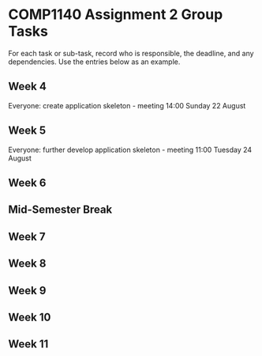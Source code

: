 # COMP1140 Assignment 2 Group Tasks

For each task or sub-task, record who is responsible, the deadline, and any dependencies.
Use the entries below as an example.

## Week 4

Everyone: create application skeleton - meeting 14:00 Sunday 22 August

## Week 5

Everyone: further develop application skeleton - meeting 11:00 Tuesday 24 August

## Week 6

## Mid-Semester Break

## Week 7

## Week 8

## Week 9

## Week 10

## Week 11
